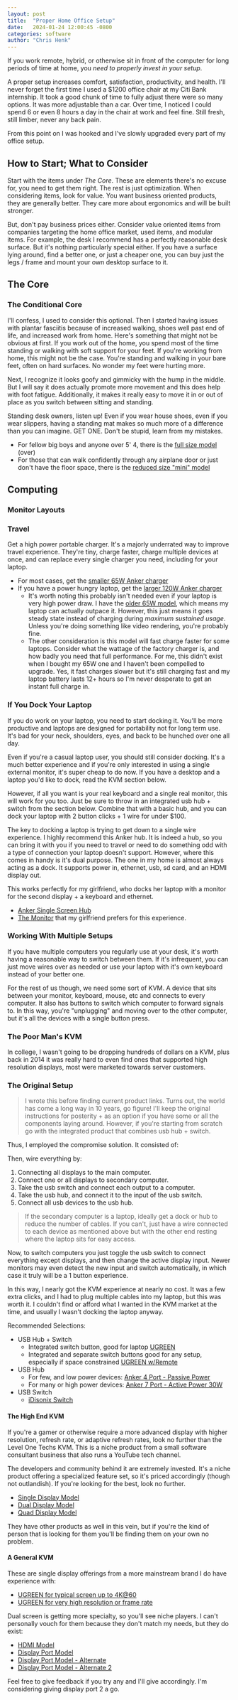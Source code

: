 ```yaml
---
layout: post
title:  "Proper Home Office Setup"
date:   2024-01-24 12:00:45 -0800
categories: software
author: "Chris Henk"
---
```


If you work remote, hybrid, or otherwise sit in front of the computer for long periods of time at home, you *need to properly invest in your setup*.

A proper setup increases comfort, satisfaction, productivity, and health. I'll never forget the first time I used a $1200 office chair at my Citi Bank internship. It took a good chunk of time to fully adjust there were so many options. It was more adjustable than a car. Over time, I noticed I could spend 6 or even 8 hours a day in the chair at work and feel fine. Still fresh, still limber, never any back pain.

From this point on I was hooked and I've slowly upgraded every part of my office setup.

## How to Start; What to Consider

Start with the items under *The Core*. These are elements there's no excuse for, you need to get them right. The rest is just optimization. When considering items, look for value. You want business oriented products, they are generally better. They care more about ergonomics and will be built stronger.

But, don't pay business prices either. Consider value oriented items from companies targeting the home office market, used items, and modular items. For example, the desk I recommend has a perfectly reasonable desk surface. But it's nothing particularly special either. If you have a surface lying around, find a better one, or just a cheaper one, you can buy just the legs / frame and mount your own desktop surface to it.

## The Core

### The Conditional Core

I'll confess, I used to consider this optional. Then I started having issues with plantar fasciitis because of increased walking, shoes well past end of life, and increased work from home. Here's something that might not be obvious at first. If you work out of the home, you spend most of the time standing or walking with soft support for your feet. If you're working from home, this might not be the case. You're standing and walking in your bare feet, often on hard surfaces. No wonder my feet were hurting more.

Next, I recognize it looks goofy and gimmicky with the hump in the middle. But I will say it does actually promote more movement and this does help with foot fatigue. Additionally, it makes it really easy to move it in or out of place as you switch between sitting and standing.

Standing desk owners, listen up! Even if you wear house shoes, even if you wear slippers, having a standing mat makes so much more of a difference than you can imagine. GET ONE. Don't be stupid, learn from my mistakes.

- For fellow big boys and anyone over 5' 4, there is the [full size model](https://amzn.to/3SzI29e) (over)
- For those that can walk confidently through any airplane door or just don't have the floor space, there is the [reduced size "mini" model](https://amzn.to/42d4x72)

## Computing

### Monitor Layouts

### Travel

Get a high power portable charger. It's a majorly underrated way to improve travel experience. They're tiny, charge faster, charge multiple devices at once, and can replace every single charger you need, including for your laptop.

- For most cases, get the [smaller 65W Anker charger](https://amzn.to/3SgI8RD)
- If you have a power hungry laptop, get the [larger 120W Anker charger](https://amzn.to/3uao3o4)
    - It's worth noting this probably isn't needed even if your laptop is very high power draw. I have the [older 65W model](https://amzn.to/3SgI8RD), which means my laptop can actually outpace it. However, this just means it goes steady state instead of charging during *maximum sustained usage*. Unless you're doing something like video rendering, you're probably fine.
    - The other consideration is this model will fast charge faster for some laptops. Consider what the wattage of the factory charger is, and how badly you need that full performance. For me, this didn't exist when I bought my 65W one and I haven't been compelled to upgrade. Yes, it fast charges slower but it's still charging fast and my laptop battery lasts 12+ hours so I'm never desperate to get an instant full charge in.

### If You Dock Your Laptop

If you do work on your laptop, you need to start docking it. You'll be more productive and laptops are designed for portability not for long term use. It's bad for your neck, shoulders, eyes, and back to be hunched over one all day.

Even if you're a casual laptop user, you should still consider docking. It's a much better experience and if you're only interested in using a single external monitor, it's super cheap to do now. If you have a desktop and a laptop you'd like to dock, read the KVM section below.

However, if all you want is your real keyboard and a single real monitor, this will work for you too. Just be sure to throw in an integrated usb hub + switch from the section below. Combine that with a basic hub, and you can dock your laptop with 2 button clicks + 1 wire for under $100.

The key to docking a laptop is trying to get down to a single wire experience. I highly recommend this Anker hub. It is indeed a hub, so you can bring it with you if you need to travel or need to do something odd with a type of connection your laptop doesn't support. However, where this comes in handy is it's dual purpose. The one in my home is almost always acting as a dock. It supports power in, ethernet, usb, sd card, and an HDMI display out.

This works perfectly for my girlfriend, who docks her laptop with a monitor for the second display + a keyboard and ethernet.

- [Anker Single Screen Hub](https://www.amazon.com/gp/product/B087QZVQJX/ref=ppx_yo_dt_b_search_asin_title?ie=UTF8&amp;th=1&_encoding=UTF8&tag=ghastlypropos-20&linkCode=ur2&linkId=a3f2afb561d1f4ea1c0b21d756ff7220&camp=1789&creative=9325)
- [The Monitor](https://www.amazon.com/LG-27UN850-W-DisplayHDR-Borderless-Adjustable/dp/B08CVTTNN4/ref=sr_1_3?crid=30E4ZAZ8BJM0W&amp;keywords=lg%252B4k%252Bmonitor%252B27%252Binch&amp;qid=1705961646&amp;sprefix=lg%252B4k%252Bmonitor%252B27%252Binc%252Caps%252C124&amp;sr=8-3&amp;th=1&_encoding=UTF8&tag=ghastlypropos-20&linkCode=ur2&linkId=6943ffe903587a6b1cc29df9ccb1cdb7&camp=1789&creative=9325) that my girlfriend prefers for this experience.

### Working With Multiple Setups

If you have multiple computers you regularly use at your desk, it's worth having a reasonable way to switch between them. If it's infrequent, you can just move wires over as needed or use your laptop with it's own keyboard instead of your better one.

For the rest of us though, we need some sort of KVM. A device that sits between your monitor, keyboard, mouse, etc and connects to every computer. It also has buttons to switch which computer to forward signals to. In this way, you're "unplugging" and moving over to the other computer, but it's all the devices with a single button press.

### The Poor Man's KVM

In college, I wasn't going to be dropping hundreds of dollars on a KVM, plus back in 2014 it was really hard to even find ones that supported high resolution displays, most were marketed towards server customers.

### The Original Setup

> I wrote this before finding current product links. Turns out, the world has come a long way in 10 years, go figure! I'll keep the original instructions for posterity + as an option if you have some or all the components laying around. However, if you're starting from scratch go with the integrated product that combines usb hub + switch.

Thus, I employed the compromise solution. It consisted of:

Then, wire everything by:

1. Connecting all displays to the main computer.
1. Connect one or all displays to secondary computer.
1. Take the usb switch and connect each output to a computer.
1. Take the usb hub, and connect it to the input of the usb switch.
1. Connect all usb devices to the usb hub.

> If the secondary computer is a laptop, ideally get a dock or hub to reduce the number of cables. If you can't, just have a wire connected to each device as mentioned above but with the other end resting where the laptop sits for easy access.

Now, to switch computers you just toggle the usb switch to connect everything except displays, and then change the active display input. Newer monitors may even detect the new input and switch automatically, in which case it truly will be a 1 button experience.

In this way, I nearly got the KVM experience at nearly no cost. It was a few extra clicks, and I had to plug multiple cables into my laptop, but this was worth it. I couldn't find or afford what I wanted in the KVM market at the time, and usually I wasn't docking the laptop anyway.

Recommended Selections:

- USB Hub + Switch
    - Integrated switch button, good for laptop [UGREEN](https://amzn.to/42ic3NK)
    - Integrated and separate switch buttons good for any setup, especially if space constrained [UGREEN w/Remote](https://amzn.to/496Pqyc)
- USB Hub
    - For few, and low power devices: [Anker 4 Port - Passive Power](https://amzn.to/42miNdO)
    - For many or high power devices: [Anker 7 Port - Active Power 30W](https://amzn.to/49c292O)
- USB Switch
    - [iDisonix Switch](https://amzn.to/3UhuyjB)

#### The High End KVM

If you're a gamer or otherwise require a more advanced display with higher resolution, refresh rate, or adaptive refresh rates, look no further than the Level One Techs KVM. This is a niche product from a small software consultant business that also runs a YouTube tech channel.

The developers and community behind it are extremely invested. It's a niche product offering a specialized feature set, so it's priced accordingly (though not outlandish). If you're looking for the best, look no further.

- [Single Display Model](https://www.store.level1techs.com/products/p/14-kvm-switch-single-monitor-2computer-64pfg-7l6da)
- [Dual Display Model](https://www.store.level1techs.com/products/p/14-kvm-switch-dual-monitor-2computer-z5erd-n6mbj)
- [Quad Display Model](https://www.store.level1techs.com/products/p/14-kvm-switch-quad-monitor-2computer-t6dr4-6cwaa)

They have other products as well in this vein, but if you're the kind of person that is looking for them you'll be finding them on your own no problem.

#### A General KVM

These are single display offerings from a more mainstream brand I do have experience with:

- [UGREEN for typical screen up to 4K@60](https://amzn.to/42brbg9)
- [UGREEN for very high resolution or frame rate ](https://amzn.to/3HAWasr)

Dual screen is getting more specialty, so you'll see niche players. I can't personally vouch for them because they don't match my needs, but they do exist:

- [HDMI Model](https://amzn.to/4beDJaE)
- [Display Port Model](https://amzn.to/3SgI8RD)
- [Display Port Model - Alternate](https://amzn.to/3HyMU83)
- [Display Port Model - Alternate 2](https://amzn.to/3w1fe0c)

Feel free to give feedback if you try any and I'll give accordingly. I'm considering giving display port 2 a go.
